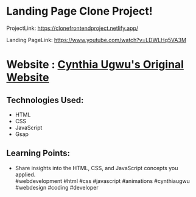 # Landing Page Clone Project!
ProjectLink: https://clonefrontendproject.netlify.app/ 


Landing PageLink: https://www.youtube.com/watch?v=LDWLHq5VA3M

# Website : [Cynthia Ugwu's Original Website](https://www.cynthiaugwu.com/)

## Technologies Used:

- HTML
- CSS
- JavaScript
- Gsap

## Learning Points:

- Share insights into the HTML, CSS, and JavaScript concepts you applied.
  <br>
  #webdevelopment #html #css #javascript #animations #cynthiaugwu #webdesign #coding #developer
